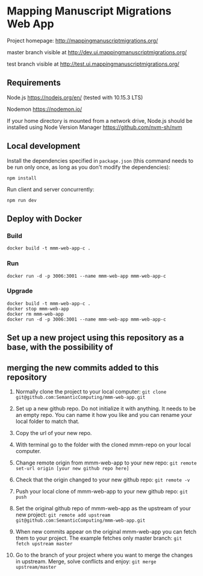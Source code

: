 # Mapping Manuscript Migrations Web App

Project homepage: http://mappingmanuscriptmigrations.org/

master branch visible at http://dev.ui.mappingmanuscriptmigrations.org/

test branch visible at http://test.ui.mappingmanuscriptmigrations.org/

## Requirements

Node.js https://nodejs.org/en/ (tested with 10.15.3 LTS)

Nodemon https://nodemon.io/

If your home directory is mounted from a network drive, Node.js should
be installed using Node Version Manager https://github.com/nvm-sh/nvm  

## Local development

Install the dependencies specified in `package.json` (this command needs to be run only once,
  as long as you don't modify the dependencies):

`npm install`

Run client and server concurrently:

`npm run dev`

## Deploy with Docker

### Build
 `docker build -t mmm-web-app-c .`

### Run
 `docker run -d -p 3006:3001 --name mmm-web-app mmm-web-app-c`

### Upgrade
```
docker build -t mmm-web-app-c .
docker stop mmm-web-app
docker rm mmm-web-app
docker run -d -p 3006:3001 --name mmm-web-app mmm-web-app-c
```

## Set up a new project using this repository as a base, with the possibility of
## merging the new commits added to this repository

1. Normally clone the project to your local computer:
`git clone git@github.com:SemanticComputing/mmm-web-app.git`

2. Set up a new github repo. Do not initialize it with anything. It needs to be an empty repo.
You can name it how you like and you can rename your local folder to match that.

3. Copy the url of your new repo.

4. With terminal go to the folder with the cloned mmm-repo on your local computer.

5. Change remote origin from mmm-web-app to your new repo:
`git remote set-url origin [your new github repo here]`

6. Check that the origin changed to your new github repo:
`git remote -v`

7. Push your local clone of mmm-web-app to your new github repo:
`git push`

8. Set the original github repo of mmm-web-app as the upstream of your new project:
`git remote add upstream git@github.com:SemanticComputing/mmm-web-app.git`

9. When new commits appear on the original mmm-web-app you can fetch them to your project.
The example fetches only master branch:
`git fetch upstream master`

10. Go to the branch of your project where you want to merge the changes in upstream.
Merge, solve conflicts and enjoy:
`git merge upstream/master`
